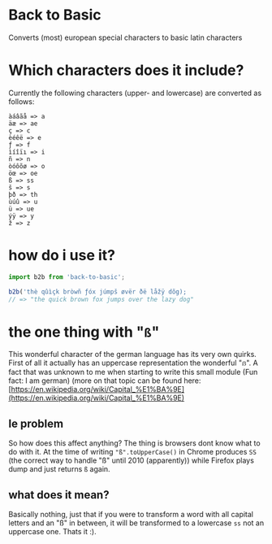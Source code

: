 
# Back to Basic

Converts (most) european special characters to basic latin characters

# Which characters does it include?

Currently the following characters (upper- and lowercase) are converted as follows:

```
àáâãå => a
äæ => ae
ç => c
èéêë => e
ƒ => f
ìíîïı => i
ñ => n
òóôõø => o
öœ => oe
ß => ss
š => s
þð => th
ùúû => u
ü => ue
ýÿ => y
ž => z
```

# how do i use it?

```javascript
import b2b from 'back-to-basic';

b2b('thè qûìçk bròwñ ƒóx júmpš øvër ðë låžÿ dõg);
// => "the quick brown fox jumps over the lazy dog"
```

# the one thing with "`ß`"

This wonderful character of the german language has its very own quirks.
First of all it actually has an uppercase representation the wonderful "`ẞ`".
A fact that was unknown to me when starting to write this small module (Fun fact: I am german) (more on that topic can be found here: [https://en.wikipedia.org/wiki/Capital_%E1%BA%9E](https://en.wikipedia.org/wiki/Capital_%E1%BA%9E)
## le problem
So how does this affect anything? The thing is browsers dont know what to do with it.
At the time of writing `"ß".toUpperCase()` in Chrome produces `SS` (the correct way to handle "ß" until 2010 (apparently)) while Firefox plays dump and just returns `ß` again.
## what does it mean?
Basically nothing, just that if you were to transform a word with all capital letters and an "ß" in between, it will be transformed to a lowercase `ss` not an uppercase one. Thats it :).

